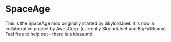 SpaceAge
========

This is the SpaceAge mod originally started by SkylordJoel. 
It is now a collaborative project by AwesCorp. (currently SkylordJoel and BigFatBunny)
Feel free to help out - there is a ideas.md.
